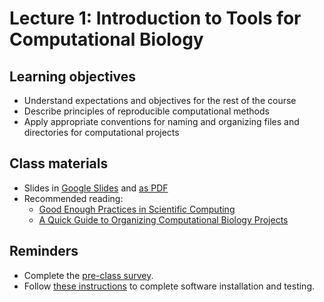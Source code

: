# Lecture 1: Introduction to Tools for Computational Biology

## Learning objectives

- Understand expectations and objectives for the rest of the course
- Describe principles of reproducible computational methods
- Apply appropriate conventions for naming and organizing files and directories for computational projects

## Class materials

- Slides in [Google Slides](https://docs.google.com/presentation/d/1ZdkUR2HKAzBMI3PMmQjOt7g9l1P_nbvd1ekX2F7pmSM/edit?usp=sharing) and [as PDF](lectures/lecture01/lecture01_slides.pdf)
- Recommended reading:
  - [Good Enough Practices in Scientific Computing](https://journals.plos.org/ploscompbiol/article?id=10.1371/journal.pcbi.1005510)
  - [A Quick Guide to Organizing Computational Biology Projects](https://journals.plos.org/ploscompbiol/article?id=10.1371/journal.pcbi.1000424)

## Reminders

- Complete the [pre-class survey](https://docs.google.com/forms/d/e/1FAIpQLSduC2isWymIuXkZ5086TnpVnqfQ1VXVmFSuFvbqgCGePa2ibA/viewform?usp=sf_link).
- Follow [these instructions](https://github.com/fredhutchio/tfcb_2019/tree/master/software) to complete software installation and testing.
